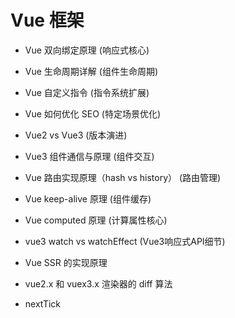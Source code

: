 # Vue 框架

+ Vue 双向绑定原理 (响应式核心)

+ Vue 生命周期详解 (组件生命周期)

+ Vue 自定义指令 (指令系统扩展)

+ Vue 如何优化 SEO (特定场景优化)

+ Vue2 vs Vue3 (版本演进)

+ Vue3 组件通信与原理 (组件交互)

+ Vue 路由实现原理（hash vs history） (路由管理)

+ Vue keep-alive 原理 (组件缓存)

+ Vue computed 原理 (计算属性核心)

+ vue3 watch vs watchEffect (Vue3响应式API细节)

+ Vue SSR 的实现原理

+ vue2.x 和 vuex3.x 渲染器的 diff 算法

+ nextTick